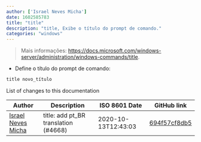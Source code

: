 ```yaml
---
author: ['Israel Neves Micha']
date: 1602585783
title: "title"
description: "title, Exibe o título do prompt de comando."
categories: "windows"
---
```

> Mais informações: <https://docs.microsoft.com/windows-server/administration/windows-commands/title>.

- Define o título do prompt de comando:

```bash
title novo_título
```
List of changes to this documentation


Author | Description | ISO 8601 Date | GitHub link
------|-----|-----|-----
[Israel Neves Micha](mailto:isrmicha@gmail.com) | title: add pt_BR translation (#4668) | 2020-10-13T12:43:03 | [694f57cf8db5](https://github.com/tldr-pages/tldr/commit/694f57cf8db581a9c0df87bbd77ea071cf61fc89)

